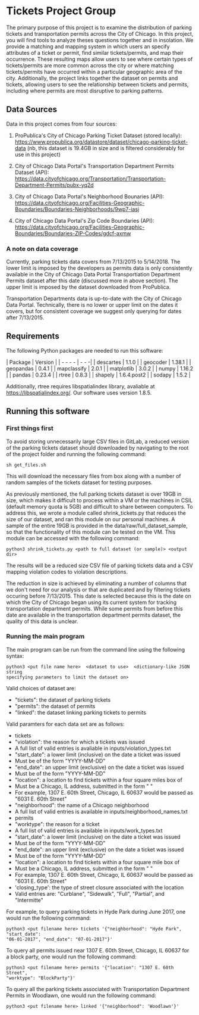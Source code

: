 # Tickets Project Group

The primary purpose of this project is to examine the distribution of parking
tickets and transportation permits across the City of Chicago. In this project,
you will find tools to analyze theses questions together and in insolation. We
provide a matching and mapping system in which users an specify attributes of a
ticket or permit, find similar tickets/permits, and map their occurrence. These
resulting maps allow users to see where certain types of tickets/permits are
more common across the city or where matching tickets/permits have occurred
within a particular geographic area of the city. Additionally, the project links
together the dataset on permits and tickets, allowing users to see the
relationship between tickets and permits, including where permits are most
disruptive to parking patterns.

## Data Sources
Data in this project comes from four sources:
1. ProPublica's City of Chicago Parking Ticket Dataset (stored locally): 
https://www.propublica.org/datastore/dataset/chicago-parking-ticket-data
(nb, this dataset is 19.4GB in size and is filtered considerably for use in
this project)

2. City of Chicago Data Portal's Transportation Department Permits Dataset (API):
https://data.cityofchicago.org/Transportation/Transportation-Department-Permits/pubx-yq2d

3. City of Chicago Data Portal's Neighborhood Bounaries (API):
https://data.cityofchicago.org/Facilities-Geographic-Boundaries/Boundaries-Neighborhoods/9wp7-iasj

4. City of Chicago Data Portal's Zip Code Boundaries (API): 
https://data.cityofchicago.org/Facilities-Geographic-Boundaries/Boundaries-ZIP-Codes/gdcf-axmw

### A note on data coverage
Currently, parking tickets data covers from 7/13/2015 to 5/14/2018. The lower
limit is imposed by the developers as permits data is only consistently
available in the City of Chicago Data Portal Transportiation Department Permits
dataset after this date (discussed more in above section). The upper limit is
imposed by the dataset downloaded from ProPublica.

Transportation Departments data is up-to-date with the City of Chicago Data
Portal. Technically, there is no lower or upper limit on the dates it covers,
but for consistent coverage we suggest only querying for dates after
7/13/2015.

## Requirements
The following Python packages are needed to run this software:

| Package | Version |
|  - - - - |  - -  -|
| descartes | 1.1.0 |
| geocoder | 1.38.1 |
| geopandas | 0.4.1 |
| mapclassify | 2.0.1 |
| matplotlib | 3.0.2 |
| numpy | 1.16.2 |
| pandas | 0.23.4 |
| rtree | 0.8.3 |
| shapely | 1.6.4.post2 |
| sodapy | 1.5.2 |


Additionally, rtree requires libspatialindex library, avaliable at 
https://libspatialindex.org/. Our software uses version 1.8.5.

## Running this software

### First things first
To avoid storing unnecessarily large CSV files in GitLab, a reduced version of
the parking tickets dataset should downloaded by navigating to the root of the
project folder and running the following command:
```
sh get_files.sh
```
This will download the necessary files from box along with a number of random
samples of the tickets dataset for testing purposes. 

As previously mentioned, the full parking tickets dataset is over 19GB in size,
which makes it difficult to process within a VM or the machines in CSIL (default
memory quota is 5GB) and difficult to share between computers. To address this,
we wrote a module called shrink_tickets.py that reduces the size of our dataset,
and ran this module on our personal machines. A sample of the entire 19GB
is provided in the data/raw/full_dataset_sample, so that the functionality of
this module can be tested on the VM. This module can be accessed with the
following command:
```
python3 shrink_tickets.py <path to full dataset (or sample)> <output dir>
```
The results will be a reduced size CSV file of parking tickets data and a CSV
mapping violation codes to violation descriptions.

The reduction in size is achieved by eliminating a number of columns that we
don't need for our analysis or that are duplicated and by filtering tickets
occuring before 7/13/2015. This date is selected because this is the date on
which the City of Chicago began using its current system for tracking
transportation department permits. While some permits from before this date are
available in the transportation department permits dataset, the quality of this
data is unclear.

### Running the main program
The main program can be run from the command line using the following syntax:
```
python3 <put file name here>  <dataset to use>  <dictionary-like JSON string
specifying parameters to limit the dataset on>
```

Valid choices of dataset are:
- "tickets": the dataset of parking tickets
- "permits": the dataset of permits
- "linked": the dataset linking parking tickets to permits

Valid paramters for each data set are as follows:
- tickets
 - "violation": the reason for which a tickets was issued
  - A full list of valid entries is avaliable in inputs/violation_types.txt
 - "start_date": a lower limit (inclusive) on the date a ticket was issued
  - Must be of the form "YYYY-MM-DD"
 - "end_date": an upper limit (exclusive) on the date a ticket was issued
  - Must be of the form "YYYY-MM-DD"
 - "location": a location to find tickets within a four square miles box of
  - Must be a Chicago, IL address, submitted in the form "<Street Number>
	<Street Direction> <Street Name>"
  - For example, 1307 E. 60th Street, Chicago, IL 60637 would be passed as "6031
E. 60th Street"
 - "neighborhood": the name of a Chicago neighborhood
  - A full list of valid entries is available in inputs/neighborhood_names.txt
- permits
 - "worktype": the reason for a ticket
  - A full list of valid entries is available in inputs/work_types.txt
 - "start_date": a lower limit (inclusive) on the date a ticket was issued
  - Must be of the form "YYYY-MM-DD"
 - "end_date": an upper limit (exclusive) on the date a ticket was issued
  - Must be of the form "YYYY-MM-DD"
 - "location": a location to find tickets within a four square mile box of
  - Must be a Chicago, IL address, submitted in the form "<Street Number>
	<Street Direction> <Street Name>"
  - For example, 1307 E. 60th Street, Chicago, IL 60637 would be passed as "6031
E. 60th Street"
 - 'closing_type': the type of street closure associated with the location
  - Valid entries are: "Curblane", "Sidewalk", "Full", "Partial", and 
"Intermitte"

For example, to query parking tickets in Hyde Park during June 2017, one would
run the following command:
```
python3 <put filename here> tickets '{"neighborhood": "Hyde Park", "start_date":
"06-01-2017", "end_date": "07-01-2017"}'
```

To query all permits issued near 1307 E. 60th Street, Chicago, IL 60637 for a
block party, one would run the following command:
```
python3 <put filename here> permits '{"location": "1307 E. 60th Street",
"worktype": "BlockParty"}'
```

To query all the parking tickets associated with Transportation Department
Permits in Woodlawn, one would run the following command:
```
python3 <put filename here> linked '{"neighborhood": 'Woodlawn'}'
```